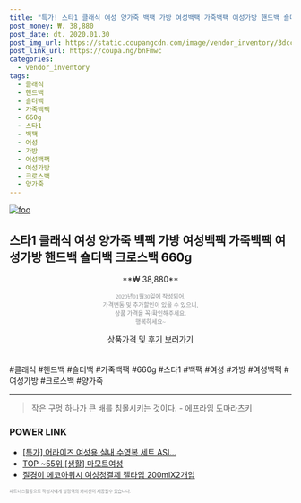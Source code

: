 ```yaml
--- 
title: "특가! 스타1 클래식 여성 양가죽 백팩 가방 여성백팩 가죽백팩 여성가방 핸드백 숄더백 ..." 
post_money: ₩. 38,880 
post_date: dt. 2020.01.30 
post_img_url: https://static.coupangcdn.com/image/vendor_inventory/3dcc/0922fc80422cdac04692458734465e4aad674446b3d8e9e7662c0b2a3f9d.png 
post_link_url: https://coupa.ng/bnFmwc 
categories: 
  - vendor_inventory 
tags: 
  - 클래식 
  - 핸드백 
  - 숄더백 
  - 가죽백팩 
  - 660g 
  - 스타1 
  - 백팩 
  - 여성 
  - 가방 
  - 여성백팩 
  - 여성가방 
  - 크로스백 
  - 양가죽 
--- 
```

[![foo](https://static.coupangcdn.com/image/vendor_inventory/3dcc/0922fc80422cdac04692458734465e4aad674446b3d8e9e7662c0b2a3f9d.png)](https://coupa.ng/bnFmwc) 

## 스타1 클래식 여성 양가죽 백팩 가방 여성백팩 가죽백팩 여성가방 핸드백 숄더백 크로스백 660g 
<p style="text-align: center;">**₩ 38,880**</p> 
<p style="text-align: center;"><span style="color: #898c8f; font-family: Georgia,Times,serif; font-size: 0.75em;">2020년01월30일에 작성되어, <br>가격변동 및 추가할인이 있을 수 있으니,<br> 상품 가격을 꼭!확인해주세요.<br>행복하세요~</span> 
</p>	 
<div markdown="0" style="text-align: center;"><a href="https://coupa.ng/bnFmwc" class="btn btn--success">상품가격 및 후기 보러가기</a></div> 
<br><br> 
  #클래식 #핸드백 #숄더백 #가죽백팩 #660g #스타1 #백팩 #여성 #가방 #여성백팩 #여성가방 #크로스백 #양가죽 
<hr> 

> 작은 구멍 하나가 큰 배를 침몰시키는 것이다. - 에프라임 도마라츠키 


### POWER LINK

* <a href="https://blog.naver.com/sakai111/221785902435" target="_blank">[특가] 어라이즈 여성용 실내 수영복 세트 ASI...</a>
* <a href="https://blog.naver.com/fasyy4321/221776167577" target="_blank"> TOP ~55위 [생활] 마모트여성</a>
* <a href="https://blog.naver.com/fasyy4321/221783616021" target="_blank">질경이 에코아워시 여성청결제 젤타입 200mlX2개입</a>

<span style="color: #898c8f; font-family: Georgia,Times,serif; font-size: 0.55em;">파트너스활동으로 작성자에게 일정액의 커미션이 제공될수 있습니다.</span> 
